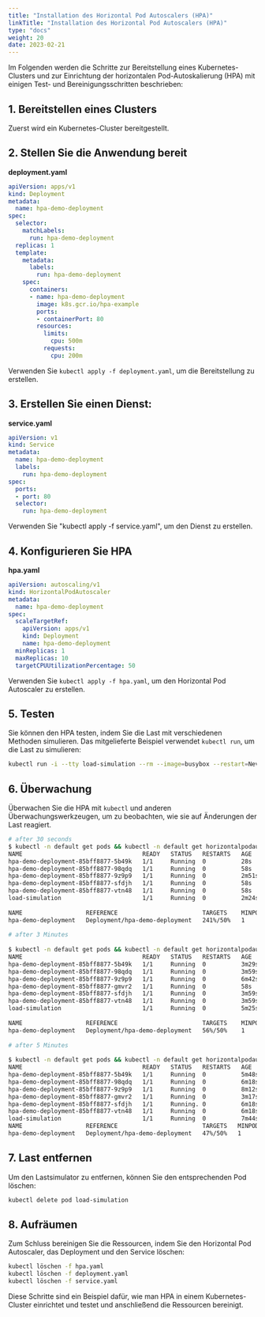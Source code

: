 ```yaml
---
title: "Installation des Horizontal Pod Autoscalers (HPA)"
linkTitle: "Installation des Horizontal Pod Autoscalers (HPA)"
type: "docs"
weight: 20
date: 2023-02-21
---
```


Im Folgenden werden die Schritte zur Bereitstellung eines Kubernetes-Clusters und zur Einrichtung der horizontalen Pod-Autoskalierung (HPA) mit einigen Test- und Bereinigungsschritten beschrieben:

## 1. Bereitstellen eines Clusters

Zuerst wird ein Kubernetes-Cluster bereitgestellt.

## 2. Stellen Sie die Anwendung bereit

**deployment.yaml**
```yaml
apiVersion: apps/v1
kind: Deployment
metadata:
  name: hpa-demo-deployment
spec:
  selector:
    matchLabels:
      run: hpa-demo-deployment
  replicas: 1
  template:
    metadata:
      labels:
        run: hpa-demo-deployment
    spec:
      containers:
      - name: hpa-demo-deployment
        image: k8s.gcr.io/hpa-example
        ports:
        - containerPort: 80
        resources:
          limits:
            cpu: 500m
          requests:
            cpu: 200m
```

Verwenden Sie `kubectl apply -f deployment.yaml`, um die Bereitstellung zu erstellen.

## 3. Erstellen Sie einen Dienst:

**service.yaml**
```yaml
apiVersion: v1
kind: Service
metadata:
  name: hpa-demo-deployment
  labels:
    run: hpa-demo-deployment
spec:
  ports:
  - port: 80
  selector:
    run: hpa-demo-deployment
```

Verwenden Sie "kubectl apply -f service.yaml", um den Dienst zu erstellen.

## 4. Konfigurieren Sie HPA

**hpa.yaml**
```yaml
apiVersion: autoscaling/v1
kind: HorizontalPodAutoscaler
metadata:
  name: hpa-demo-deployment
spec:
  scaleTargetRef:
    apiVersion: apps/v1
    kind: Deployment
    name: hpa-demo-deployment
  minReplicas: 1
  maxReplicas: 10
  targetCPUUtilizationPercentage: 50
```

Verwenden Sie `kubectl apply -f hpa.yaml`, um den Horizontal Pod Autoscaler zu erstellen.

## 5. Testen
   Sie können den HPA testen, indem Sie die Last mit verschiedenen Methoden simulieren. Das mitgelieferte Beispiel verwendet `kubectl run`, um die Last zu simulieren:

```bash
kubectl run -i --tty load-simulation --rm --image=busybox --restart=Never -- /bin/sh -c "while sleep 0.01; do wget -q -O- http://hpa-demo-deployment; done"
```

## 6. Überwachung
   Überwachen Sie die HPA mit `kubectl` und anderen Überwachungswerkzeugen, um zu beobachten, wie sie auf Änderungen der Last reagiert.

```bash
# after 30 seconds
$ kubectl -n default get pods && kubectl -n default get horizontalpodautoscaler
NAME                                  READY   STATUS   RESTARTS   AGE
hpa-demo-deployment-85bff8877-5b49k   1/1     Running  0          28s
hpa-demo-deployment-85bff8877-98qdq   1/1     Running  0          58s
hpa-demo-deployment-85bff8877-9z9p9   1/1     Running  0          2m51s
hpa-demo-deployment-85bff8877-sfdjh   1/1     Running  0          58s
hpa-demo-deployment-85bff8877-vtn48   1/1     Running  0          58s
load-simulation                       1/1     Running  0          2m24s
 
NAME                  REFERENCE                        TARGETS    MINPODS   MAXPODS    REPLICAS   AGE
hpa-demo-deployment   Deployment/hpa-demo-deployment   241%/50%   1         10         4          24m
 
# after 3 Minutes
 
$ kubectl -n default get pods && kubectl -n default get horizontalpodautoscaler
NAME                                  READY   STATUS   RESTARTS   AGE
hpa-demo-deployment-85bff8877-5b49k   1/1     Running  0          3m29s
hpa-demo-deployment-85bff8877-98qdq   1/1     Running  0          3m59s
hpa-demo-deployment-85bff8877-9z9p9   1/1     Running  0          6m42s
hpa-demo-deployment-85bff8877-gmvr2   1/1     Running  0          58s
hpa-demo-deployment-85bff8877-sfdjh   1/1     Running  0          3m59s
hpa-demo-deployment-85bff8877-vtn48   1/1     Running  0          3m59s
load-simulation                       1/1     Running  0          5m25s
 
NAME                  REFERENCE                        TARGETS    MINPODS   MAXPODS    REPLICAS   AGE
hpa-demo-deployment   Deployment/hpa-demo-deployment   56%/50%    1         10         6          27m
 
# after 5 Minutes
 
$ kubectl -n default get pods && kubectl -n default get horizontalpodautoscaler
NAME                                  READY   STATUS   RESTARTS   AGE
hpa-demo-deployment-85bff8877-5b49k   1/1     Running  0          5m48s
hpa-demo-deployment-85bff8877-98qdq   1/1     Running  0          6m18s
hpa-demo-deployment-85bff8877-9z9p9   1/1     Running  0          8m12s
hpa-demo-deployment-85bff8877-gmvr2   1/1     Running  0          3m17s
hpa-demo-deployment-85bff8877-sfdjh   1/1     Running. 0          6m18s
hpa-demo-deployment-85bff8877-vtn48   1/1     Running  0          6m18s
load-simulation                       1/1     Running  0          7m44s
NAME                  REFERENCE                        TARGETS   MINPODS   MAXPODS    REPLICAS   AGE
hpa-demo-deployment   Deployment/hpa-demo-deployment   47%/50%   1         10         6          30m
```

## 7. Last entfernen
   Um den Lastsimulator zu entfernen, können Sie den entsprechenden Pod löschen:

```bash
kubectl delete pod load-simulation
```

## 8. Aufräumen
   Zum Schluss bereinigen Sie die Ressourcen, indem Sie den Horizontal Pod Autoscaler, das Deployment und den Service löschen:

```bash
kubectl löschen -f hpa.yaml
kubectl löschen -f deployment.yaml
kubectl löschen -f service.yaml
```

Diese Schritte sind ein Beispiel dafür, wie man HPA in einem Kubernetes-Cluster einrichtet und testet und anschließend die Ressourcen bereinigt.